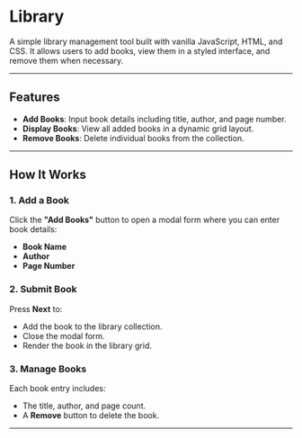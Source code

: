 # Library

A simple library management tool built with vanilla JavaScript, HTML, and CSS. It allows users to add books, view them in a styled interface, and remove them when necessary.

---

## Features

- **Add Books**: Input book details including title, author, and page number.
- **Display Books**: View all added books in a dynamic grid layout.
- **Remove Books**: Delete individual books from the collection.

---

## How It Works

### 1. Add a Book
Click the **"Add Books"** button to open a modal form where you can enter book details:
- **Book Name**
- **Author**
- **Page Number**

### 2. Submit Book
Press **Next** to:
- Add the book to the library collection.
- Close the modal form.
- Render the book in the library grid.

### 3. Manage Books
Each book entry includes:
- The title, author, and page count.
- A **Remove** button to delete the book.

---

